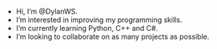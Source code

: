 - Hi, I’m @DylanWS.
- I’m interested in improving my programming skills.
- I’m currently learning Python, C++ and C#. 
- I’m looking to collaborate on as many projects as possible.
